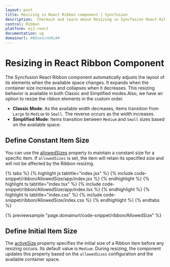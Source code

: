 ```yaml
---
layout: post
title: Resizing in React Ribbon component | Syncfusion
description:  Checkout and learn about Resizing in Syncfusion React Ribbon component of Syncfusion Essential JS 2 and more.
control: Ribbon
platform: ej2-react
documentation: ug
domainurl: ##DomainURL##
---
```


# Resizing in React Ribbon Component

The Syncfusion React Ribbon component automatically adjusts the layout of its elements when the available space changes. It expands when the container size increases and collapses when it decreases. This resizing behavior is available in both Classic and Simplified modes.Also, we have an option to resize the ribbon elements in the custom order.

*   **Classic Mode**: As the available width decreases, items transition from `Large` to `Medium` to `Small`. The reverse occurs as the width increases.
*   **Simplified Mode**: Items transition between `Medium` and `Small` sizes based on the available space.

## Define Constant Item Size

You can use the [allowedSizes](https://ej2.syncfusion.com/react/documentation/api/ribbon/ribbonItem/#allowedsizes) property to maintain a constant size for a specific item. If `allowedSizes` is set, the item will retain its specified size and will not be affected by the Ribbon resizing.

{% tabs %}
{% highlight js tabtitle="index.jsx" %}
{% include code-snippet/ribbon/AllowedSize/app/index.jsx %}
{% endhighlight %}
{% highlight ts tabtitle="index.tsx" %}
{% include code-snippet/ribbon/AllowedSize/app/index.tsx %}
{% endhighlight %}
{% highlight ts tabtitle="index.css" %}
{% include code-snippet/ribbon/AllowedSize/index.css %}
{% endhighlight %}
{% endtabs %}

{% previewsample "page.domainurl/code-snippet/ribbon/AllowedSize" %}


## Define Initial Item Size

The [activeSize](https://ej2.syncfusion.com/react/documentation/api/ribbon/ribbonItem/#activesize) property specifies the initial size of a Ribbon item before any resizing occurs. Its default value is `Medium`. During resizing, the component updates this property based on the `allowedSizes` configuration and the available container space.